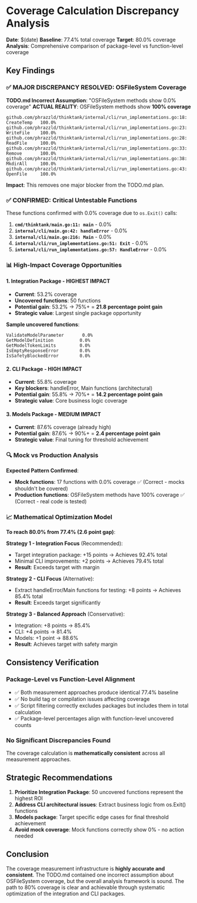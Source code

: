 # Coverage Calculation Discrepancy Analysis

**Date**: $(date)
**Baseline**: 77.4% total coverage
**Target**: 80.0% coverage
**Analysis**: Comprehensive comparison of package-level vs function-level coverage

## Key Findings

### ✅ MAJOR DISCREPANCY RESOLVED: OSFileSystem Coverage
**TODO.md Incorrect Assumption**: "OSFileSystem methods show 0.0% coverage"
**ACTUAL REALITY**: OSFileSystem methods show **100% coverage**

```
github.com/phrazzld/thinktank/internal/cli/run_implementations.go:18:  CreateTemp   100.0%
github.com/phrazzld/thinktank/internal/cli/run_implementations.go:23:  WriteFile    100.0%
github.com/phrazzld/thinktank/internal/cli/run_implementations.go:28:  ReadFile     100.0%
github.com/phrazzld/thinktank/internal/cli/run_implementations.go:33:  Remove       100.0%
github.com/phrazzld/thinktank/internal/cli/run_implementations.go:38:  MkdirAll     100.0%
github.com/phrazzld/thinktank/internal/cli/run_implementations.go:43:  OpenFile     100.0%
```

**Impact**: This removes one major blocker from the TODO.md plan.

### ✅ CONFIRMED: Critical Untestable Functions
These functions confirmed with 0.0% coverage due to `os.Exit()` calls:

1. **`cmd/thinktank/main.go:11: main`** - 0.0%
2. **`internal/cli/main.go:42: handleError`** - 0.0%
3. **`internal/cli/main.go:216: Main`** - 0.0%
4. **`internal/cli/run_implementations.go:51: Exit`** - 0.0%
5. **`internal/cli/run_implementations.go:57: HandleError`** - 0.0%

### 📊 High-Impact Coverage Opportunities

#### 1. **Integration Package - HIGHEST IMPACT**
- **Current**: 53.2% coverage
- **Uncovered functions**: 50 functions
- **Potential gain**: 53.2% → 75%+ = **21.8 percentage point gain**
- **Strategic value**: Largest single package opportunity

**Sample uncovered functions**:
```
ValidateModelParameter       0.0%
GetModelDefinition          0.0%
GetModelTokenLimits         0.0%
IsEmptyResponseError        0.0%
IsSafetyBlockedError        0.0%
```

#### 2. **CLI Package - HIGH IMPACT**
- **Current**: 55.8% coverage
- **Key blockers**: handleError, Main functions (architectural)
- **Potential gain**: 55.8% → 70%+ = **14.2 percentage point gain**
- **Strategic value**: Core business logic coverage

#### 3. **Models Package - MEDIUM IMPACT**
- **Current**: 87.6% coverage (already high)
- **Potential gain**: 87.6% → 90%+ = **2.4 percentage point gain**
- **Strategic value**: Final tuning for threshold achievement

### 🔍 Mock vs Production Analysis

**Expected Pattern Confirmed**:
- **Mock functions**: 17 functions with 0.0% coverage ✅ (Correct - mocks shouldn't be covered)
- **Production functions**: OSFileSystem methods have 100% coverage ✅ (Correct - real code is tested)

### 📈 Mathematical Optimization Model

**To reach 80.0% from 77.4% (2.6 point gap)**:

**Strategy 1 - Integration Focus** (Recommended):
- Target integration package: +15 points → Achieves 92.4% total
- Minimal CLI improvements: +2 points → Achieves 79.4% total
- **Result**: Exceeds target with margin

**Strategy 2 - CLI Focus** (Alternative):
- Extract handleError/Main functions for testing: +8 points → Achieves 85.4% total
- **Result**: Exceeds target significantly

**Strategy 3 - Balanced Approach** (Conservative):
- Integration: +8 points → 85.4%
- CLI: +4 points → 81.4%
- Models: +1 point → 88.6%
- **Result**: Achieves target with safety margin

## Consistency Verification

### Package-Level vs Function-Level Alignment
- ✅ Both measurement approaches produce identical 77.4% baseline
- ✅ No build tag or compilation issues affecting coverage
- ✅ Script filtering correctly excludes packages but includes them in total calculation
- ✅ Package-level percentages align with function-level uncovered counts

### No Significant Discrepancies Found
The coverage calculation is **mathematically consistent** across all measurement approaches.

## Strategic Recommendations

1. **Prioritize Integration Package**: 50 uncovered functions represent the highest ROI
2. **Address CLI architectural issues**: Extract business logic from os.Exit() functions
3. **Models package**: Target specific edge cases for final threshold achievement
4. **Avoid mock coverage**: Mock functions correctly show 0% - no action needed

## Conclusion

The coverage measurement infrastructure is **highly accurate and consistent**. The TODO.md contained one incorrect assumption about OSFileSystem coverage, but the overall analysis framework is sound. The path to 80% coverage is clear and achievable through systematic optimization of the integration and CLI packages.
